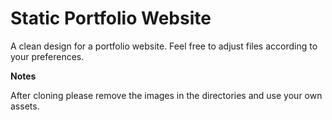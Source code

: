 # Static Portfolio Website
A clean design for a portfolio website. Feel free to adjust files according to your preferences.

**Notes**

After cloning please remove the images in the directories and use your own assets.
